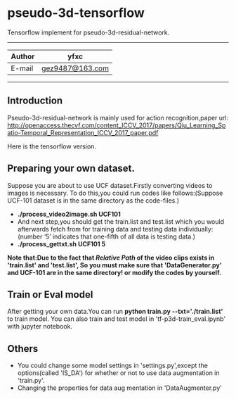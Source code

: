 pseudo-3d-tensorflow
=========================
Tensorflow implement for pseudo-3d-residual-network.
****

|Author|yfxc|
|---|---
|E-mail|gez9487@163.com

****
## Introduction
Pseudo-3d-residual-network is mainly used for action recognition,paper url:
http://openaccess.thecvf.com/content_ICCV_2017/papers/Qiu_Learning_Spatio-Temporal_Representation_ICCV_2017_paper.pdf

Here is the tensorflow version.
## Preparing your own dataset.
Suppose you are about to use UCF dataset.Firstly converting videos to images is necessary.
To do this,you could run codes like follows:(Suppose UCF-101 dataset is in the same directory as the code-files.)
- **./process_video2image.sh UCF101** 
- And next step,you should get the train.list and test.list which you would afterwards fetch from for training data and testing
data individually:(number ‘5’ indicates that one-fifth of all data is testing data.)
- **./process_gettxt.sh UCF101 5**

**Note that:Due to the fact that *Relative Path* of the video clips exists in 'train.list' and 'test.list',
So you must make sure that 'DataGenerator.py' and UCF-101 are in the same directory! or modify the codes by yourself.**
## Train or Eval model     
After getting your own data.You can run **python train.py --txt='./train.list'** to train model.
You can also train and test model in 'tf-p3d-train_eval.ipynb' with jupyter notebook.
## Others
- You could change some model settings in 'settings.py',except the options(called 'IS_DA') for whether or not to use data augmentation in 'train.py'.
- Changing the properties for data aug mentation in 'DataAugmenter.py'
    

